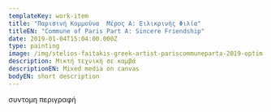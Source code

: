 ```yaml
---
templateKey: work-item
title: "Παρισινή Κομμούνα  Μέρος Α: Ειλικρινής Φιλία"
titleEN: "Commune of Paris Part A: Sincere Friendship"
date: 2019-01-04T15:04:00.000Z
type: painting
image: /img/stelios-faitakis-greek-artist-pariscommuneparta-2019-optim.jpg
description: Μικτή τεχνική σε καμβά
descriptionEN: Mixed media on canvas
bodyEN: short description
---
```

συντομη περιγραφή